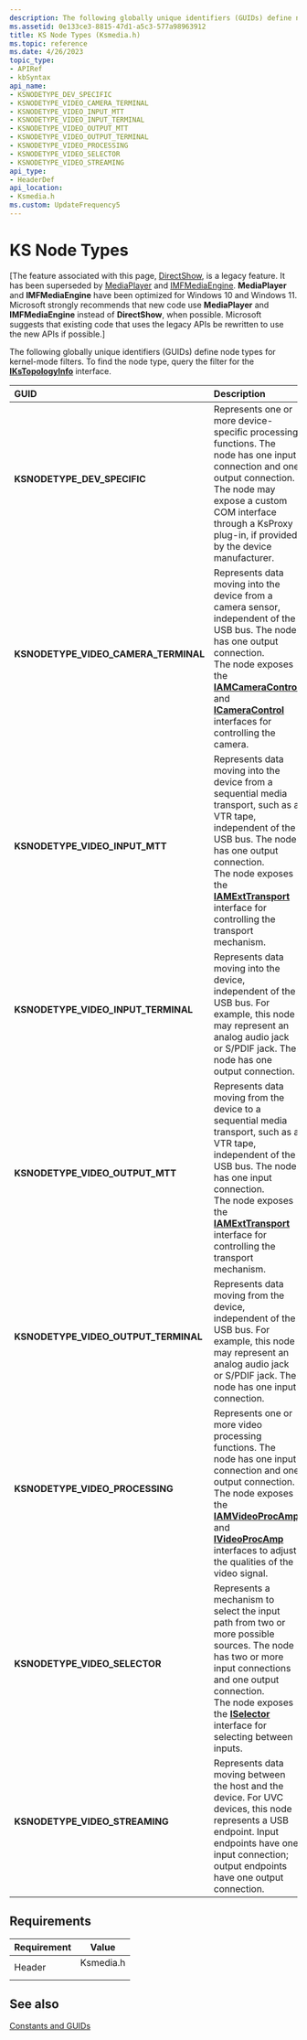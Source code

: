 ```yaml
---
description: The following globally unique identifiers (GUIDs) define node types for kernel-mode filters. To find the node type, query the filter for the IKsTopologyInfo interface.
ms.assetid: 0e133ce3-8815-47d1-a5c3-577a98963912
title: KS Node Types (Ksmedia.h)
ms.topic: reference
ms.date: 4/26/2023
topic_type: 
- APIRef
- kbSyntax
api_name: 
- KSNODETYPE_DEV_SPECIFIC
- KSNODETYPE_VIDEO_CAMERA_TERMINAL
- KSNODETYPE_VIDEO_INPUT_MTT
- KSNODETYPE_VIDEO_INPUT_TERMINAL
- KSNODETYPE_VIDEO_OUTPUT_MTT
- KSNODETYPE_VIDEO_OUTPUT_TERMINAL
- KSNODETYPE_VIDEO_PROCESSING
- KSNODETYPE_VIDEO_SELECTOR
- KSNODETYPE_VIDEO_STREAMING
api_type: 
- HeaderDef
api_location: 
- Ksmedia.h
ms.custom: UpdateFrequency5
---
```


# KS Node Types

\[The feature associated with this page, [DirectShow](/windows/win32/directshow/directshow), is a legacy feature. It has been superseded by [MediaPlayer](/uwp/api/Windows.Media.Playback.MediaPlayer) and [IMFMediaEngine](/windows/win32/api/mfmediaengine/nn-mfmediaengine-imfmediaengine). **MediaPlayer** and **IMFMediaEngine** have been optimized for Windows 10 and Windows 11. Microsoft strongly recommends that new code use **MediaPlayer** and **IMFMediaEngine** instead of **DirectShow**, when possible. Microsoft suggests that existing code that uses the legacy APIs be rewritten to use the new APIs if possible.\]

The following globally unique identifiers (GUIDs) define node types for kernel-mode filters. To find the node type, query the filter for the [**IKsTopologyInfo**](/previous-versions/windows/desktop/api/Vidcap/nn-vidcap-ikstopologyinfo) interface.



| GUID                                                                                                                                                                                                                     | Description                                                                                                                                                                                                                                                                                              |
|:-------------------------------------------------------------------------------------------------------------------------------------------------------------------------------------------------------------------------|:---------------------------------------------------------------------------------------------------------------------------------------------------------------------------------------------------------------------------------------------------------------------------------------------------------|
| <span id="KSNODETYPE_DEV_SPECIFIC"></span><span id="ksnodetype_dev_specific"></span><dl> <dt>**KSNODETYPE\_DEV\_SPECIFIC**</dt> </dl>                             | Represents one or more device-specific processing functions. The node has one input connection and one output connection.<br/> The node may expose a custom COM interface through a KsProxy plug-in, if provided by the device manufacturer.<br/>                                            |
| <span id="KSNODETYPE_VIDEO_CAMERA_TERMINAL"></span><span id="ksnodetype_video_camera_terminal"></span><dl> <dt>**KSNODETYPE\_VIDEO\_CAMERA\_TERMINAL**</dt> </dl> | Represents data moving into the device from a camera sensor, independent of the USB bus. The node has one output connection.<br/> The node exposes the [**IAMCameraControl**](/windows/desktop/api/Strmif/nn-strmif-iamcameracontrol) and [**ICameraControl**](/previous-versions/windows/desktop/api/Vidcap/nn-vidcap-icameracontrol) interfaces for controlling the camera.<br/> |
| <span id="KSNODETYPE_VIDEO_INPUT_MTT"></span><span id="ksnodetype_video_input_mtt"></span><dl> <dt>**KSNODETYPE\_VIDEO\_INPUT\_MTT**</dt> </dl>                   | Represents data moving into the device from a sequential media transport, such as a VTR tape, independent of the USB bus. The node has one output connection.<br/> The node exposes the [**IAMExtTransport**](/windows/desktop/api/Strmif/nn-strmif-iamexttransport) interface for controlling the transport mechanism.<br/>   |
| <span id="KSNODETYPE_VIDEO_INPUT_TERMINAL"></span><span id="ksnodetype_video_input_terminal"></span><dl> <dt>**KSNODETYPE\_VIDEO\_INPUT\_TERMINAL**</dt> </dl>    | Represents data moving into the device, independent of the USB bus. For example, this node may represent an analog audio jack or S/PDIF jack. The node has one output connection.<br/>                                                                                                             |
| <span id="KSNODETYPE_VIDEO_OUTPUT_MTT"></span><span id="ksnodetype_video_output_mtt"></span><dl> <dt>**KSNODETYPE\_VIDEO\_OUTPUT\_MTT**</dt> </dl>                | Represents data moving from the device to a sequential media transport, such as a VTR tape, independent of the USB bus. The node has one input connection.<br/> The node exposes the [**IAMExtTransport**](/windows/desktop/api/Strmif/nn-strmif-iamexttransport) interface for controlling the transport mechanism.<br/>      |
| <span id="KSNODETYPE_VIDEO_OUTPUT_TERMINAL"></span><span id="ksnodetype_video_output_terminal"></span><dl> <dt>**KSNODETYPE\_VIDEO\_OUTPUT\_TERMINAL**</dt> </dl> | Represents data moving from the device, independent of the USB bus. For example, this node may represent an analog audio jack or S/PDIF jack. The node has one input connection.<br/>                                                                                                              |
| <span id="KSNODETYPE_VIDEO_PROCESSING"></span><span id="ksnodetype_video_processing"></span><dl> <dt>**KSNODETYPE\_VIDEO\_PROCESSING**</dt> </dl>                 | Represents one or more video processing functions. The node has one input connection and one output connection.<br/> The node exposes the [**IAMVideoProcAmp**](/windows/desktop/api/Strmif/nn-strmif-iamvideoprocamp) and [**IVideoProcAmp**](/previous-versions/windows/desktop/api/Vidcap/nn-vidcap-ivideoprocamp) interfaces to adjust the qualities of the video signal.<br/> |
| <span id="KSNODETYPE_VIDEO_SELECTOR"></span><span id="ksnodetype_video_selector"></span><dl> <dt>**KSNODETYPE\_VIDEO\_SELECTOR**</dt> </dl>                       | Represents a mechanism to select the input path from two or more possible sources. The node has two or more input connections and one output connection.<br/> The node exposes the [**ISelector**](/previous-versions/windows/desktop/api/Vidcap/nn-vidcap-iselector) interface for selecting between inputs.<br/>                               |
| <span id="KSNODETYPE_VIDEO_STREAMING"></span><span id="ksnodetype_video_streaming"></span><dl> <dt>**KSNODETYPE\_VIDEO\_STREAMING**</dt> </dl>                    | Represents data moving between the host and the device. For UVC devices, this node represents a USB endpoint. Input endpoints have one input connection; output endpoints have one output connection.<br/>                                                                                         |



## Requirements



| Requirement | Value |
|-------------------|--------------------------------------------------------------------------------------|
| Header<br/> | <dl> <dt>Ksmedia.h</dt> </dl> |



## See also

<dl> <dt>

[Constants and GUIDs](constants-and-guids.md)
</dt> </dl>

 

 




